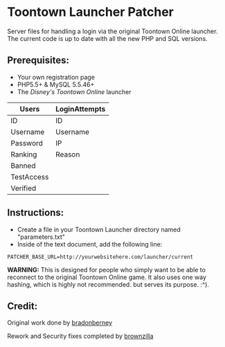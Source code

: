 # Toontown Launcher Patcher
Server files for handling a login via the original Toontown Online launcher. The current code is up to date with all the new PHP and SQL versions.


## Prerequisites:
* Your own registration page
* PHP5.5+ & MySQL 5.5.46+
* The *Disney's Toontown Online* launcher

| Users      | LoginAttempts |
|------------|----------------|
| ID         | ID             |
| Username   | Username       |
| Password   | IP             |
| Ranking    | Reason         |
| Banned     |
| TestAccess |
| Verified   |

## Instructions:
* Create a file in your Toontown Launcher directory named "parameters.txt"
* Inside of the text document, add the following line:

```
PATCHER_BASE_URL=http://yourwebsitehere.com/launcher/current
```

**WARNING:** This is designed for people who simply want to be able to reconnect to the original Toontown Online game. It also uses one way hashing, which is highly not recommended. but serves its purpose. :^).

## Credit:
Original work done by [bradonberney](https://github.com/brandonberney)

Rework and Security fixes completed by [brownzilla](http://github.com/brownzilla)
